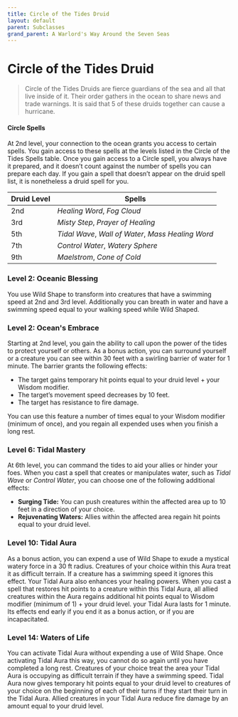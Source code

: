 ```yaml
---
title: Circle of the Tides Druid
layout: default
parent: Subclasses
grand_parent: A Warlord's Way Around the Seven Seas
---
```

# Circle of the Tides Druid
> Circle of the Tides Druids are fierce guardians of the sea and all that live inside of it. Their order gathers in the ocean to share news and trade warnings. It is said that 5 of these druids together can cause a hurricane.

#### Circle Spells

At 2nd level, your connection to the ocean grants you access to certain spells. You gain access to these spells at the levels listed in the Circle of the Tides Spells table. Once you gain access to a Circle spell, you always have it prepared, and it doesn’t count against the number of spells you can prepare each day. If you gain a spell that doesn’t appear on the druid spell list, it is nonetheless a druid spell for you.

| Druid Level | Spells                            |
| ----------- | --------------------------------- |
| 2nd         | _Healing Word_, _Fog Cloud_       |
| 3rd         | _Misty Step_, _Prayer of Healing_ |
| 5th         | _Tidal Wave_, _Wall of Water_, _Mass Healing Word_     |
| 7th         | _Control Water_, _Watery Sphere_  |
| 9th         | _Maelstrom_, _Cone of Cold_       |

### Level 2: Oceanic Blessing
You use Wild Shape to transform into creatures that have a swimming speed at 2nd and 3rd level. Additionally you can breath in water and have a swimming speed equal to your walking speed while Wild Shaped.

### Level 2: Ocean's Embrace
Starting at 2nd level, you gain the ability to call upon the power of the tides to protect yourself or others. As a bonus action, you can surround yourself or a creature you can see within 30 feet with a swirling barrier of water for 1 minute. The barrier grants the following effects:

- The target gains temporary hit points equal to your druid level + your Wisdom modifier.
- The target’s movement speed decreases by 10 feet.
- The target has resistance to fire damage.

You can use this feature a number of times equal to your Wisdom modifier (minimum of once), and you regain all expended uses when you finish a long rest.

### Level 6: Tidal Mastery

At 6th level, you can command the tides to aid your allies or hinder your foes. When you cast a spell that creates or manipulates water, such as _Tidal Wave_ or _Control Water_, you can choose one of the following additional effects:

- **Surging Tide:** You can push creatures within the affected area up to 10 feet in a direction of your choice.
- **Rejuvenating Waters:** Allies within the affected area regain hit points equal to your druid level.

### Level 10: Tidal Aura
As a bonus action, you can expend a use of Wild Shape to exude a mystical watery force in a 30 ft radius. Creatures of your choice within this Aura treat it as difficult terrain. If a creature has a swimming speed it ignores this effect. Your Tidal Aura also enhances your healing powers. When you cast a spell that restores hit points to a creature within this Tidal Aura, all allied creatures within the Aura regains additional hit points equal to Wisdom modifier (minimum of 1) + your druid level. your Tidal Aura lasts for 1 minute. Its effects end early  if you end it as a bonus action, or if you are incapacitated.

### Level 14: Waters of Life
You can activate Tidal Aura without expending a use of Wild Shape. Once activating Tidal Aura this way, you cannot do so again until you have completed a long rest. Creatures of your choice treat the area your Tidal Aura is occupying as difficult terrain if they have a swimming speed.  Tidal Aura now gives temporary hit points equal to your druid level to creatures of your choice on the beginning of each of their turns if they start their turn in the Tidal Aura. Allied creatures in your Tidal Aura reduce fire damage by an amount equal to your druid level.
